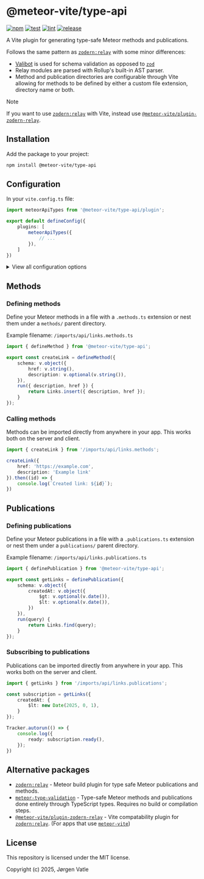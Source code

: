 # @meteor-vite/type-api
[![npm](https://img.shields.io/npm/v/@meteor-vite/type-api?style=flat-square)](https://npmjs.com/package/@meteor-vite/type-api)
[![test](https://github.com/JorgenVatle/meteor-vite-plugin-type-api/actions/workflows/test.yml/badge.svg)](https://github.com/JorgenVatle/meteor-vite-plugin-type-api/actions/workflows/test.yml)
[![lint](https://github.com/JorgenVatle/meteor-vite-plugin-type-api/actions/workflows/lint.yml/badge.svg)](https://github.com/JorgenVatle/meteor-vite-plugin-type-api/actions/workflows/lint.yml)
[![release](https://github.com/JorgenVatle/meteor-vite-plugin-type-api/actions/workflows/release.yml/badge.svg)](https://github.com/JorgenVatle/meteor-vite-plugin-type-api/actions/workflows/release.yml)

A Vite plugin for generating type-safe Meteor methods and publications.

Follows the same pattern as [`zodern:relay`](https://github.com/zodern/meteor-relay) with some minor differences: 
- [Valibot](https://valibot.dev/) is used for schema validation as opposed to [`zod`](https://zod.dev/)
- Relay modules are parsed with Rollup's built-in AST parser.
- Method and publication directories are configurable through Vite allowing for methods to be defined by either a custom file extension, directory name or both.

> [!NOTE]
> If you want to use [`zodern:relay`](https://github.com/zodern/meteor-relay) with Vite, instead use [`@meteor-vite/plugin-zodern-relay`](https://github.com/JorgenVatle/meteor-vite/tree/release/npm-packages/%40meteor-vite/plugin-zodern-relay).

 
## Installation

Add the package to your project:
```bash
npm install @meteor-vite/type-api
```

## Configuration
In your `vite.config.ts` file:
```typescript
import meteorApiTypes from '@meteor-vite/type-api/plugin';

export default defineConfig({
    plugins: [
        meteorApiTypes({
            // ...
        }),
    ]
})
```

<details>
<summary>View all configuration options</summary>

```typescript
meteorApiTypes({
    /**
     * Treats the provided directory names as Meteor methods/publications.
     * Publications and methods can share the same directory or file extension 
     * if you want to manage both in the same file.
     * @optional
     */
    dirname: {
        /**
         * Parent directory for Meteor methods.
         *
         * All files within directories matching this name will be treated as
         * Meteor methods regardless of their file extension.
         *
         * @default methods
         */
        methods: string;
        
        /**
         * Parent directory for Meteor publications.
         *
         * All files within directories matching this name will be treated as
         * Meteor publications regardless of their file extension.
         *
         * @default publications
         */
        publications: string;
    },
    
    /**
     * Treats the provided file extensions as Meteor methods/publications.
     * @optional
     */
    fileExtension: {
        /**
         * File extension for Meteor methods.
         *
         * This can be used as an alternative to nesting methods under a
         * methods directory.
         *
         * @default .methods.ts
         */
        methods: string;
        
        /**
         * File extension for Meteor publications.
         *
         * This can be used as an alternative to nesting publications under a
         * publications directory.
         *
         * @default .publications.ts
         */
        publications: string;
    },
})
```

</details>

## Methods

### Defining methods
Define your Meteor methods in a file with a `.methods.ts` extension or nest them under a `methods/` parent directory.

Example filename: `/imports/api/links.methods.ts`
```typescript
import { defineMethod } from '@meteor-vite/type-api';

export const createLink = defineMethod({
    schema: v.object({
        href: v.string(),
        description: v.optional(v.string()),
    }),
    run({ description, href }) {
        return Links.insert({ description, href });
    }
});
```

### Calling methods
Methods can be imported directly from anywhere in your app. This works both on the server and client.

```typescript
import { createLink } from '/imports/api/links.methods';

createLink({
    href: 'https://example.com',
    description: 'Example link'
}).then((id) => {
    console.log(`Created link: ${id}`);
})
```

## Publications

### Defining publications
Define your Meteor publications in a file with a `.publications.ts` extension or nest them under a `publications/` parent directory.

Example filename: `/imports/api/links.publications.ts`
```typescript
import { definePublication } from '@meteor-vite/type-api';

export const getLinks = definePublication({
    schema: v.object({
        createdAt: v.object({
            $gt: v.optional(v.date()),
            $lt: v.optional(v.date()),
        })
    }),
    run(query) {
        return Links.find(query);
    }
});
```

### Subscribing to publications
Publications can be imported directly from anywhere in your app. This works both on the server and client.

```typescript
import { getLinks } from '/imports/api/links.publications';

const subscription = getLinks({
    createdAt: {
        $lt: new Date(2025, 0, 1),
    }
});

Tracker.autorun(() => {
    console.log({
        ready: subscription.ready(),
    });
})
```

## Alternative packages
- [`zodern:relay`](https://github.com/zodern/meteor-relay) - Meteor build plugin for type safe Meteor publications and methods.
- [`meteor-type-validation`](https://github.com/JorgenVatle/meteor-type-validation) - Type-safe Meteor methods and publications done entirely through TypeScript types. Requires no build or compilation steps. 
- [`@meteor-vite/plugin-zodern-relay`](https://github.com/JorgenVatle/meteor-vite/tree/release/npm-packages/%40meteor-vite/plugin-zodern-relay) - Vite compatability plugin for [`zodern:relay`](https://github.com/zodern/meteor-relay). (For apps that use [`meteor-vite`](https://github.com/JorgenVatle/meteor-vite))

## License
This repository is licensed under the MIT license.

Copyright (c) 2025, Jørgen Vatle